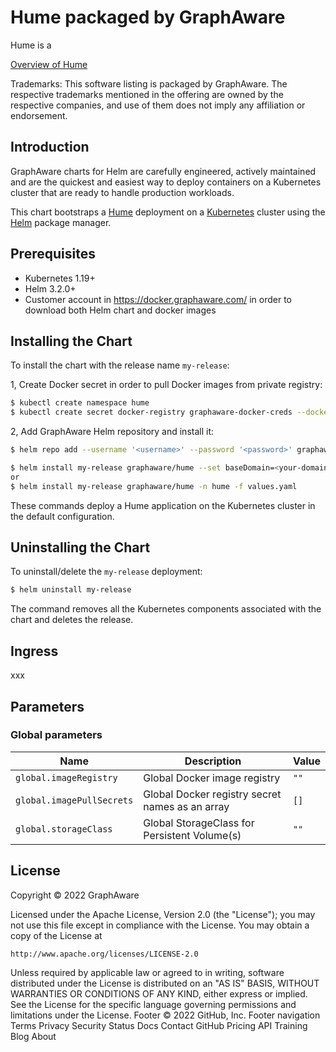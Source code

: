 <!--- app-name: Hume -->

# Hume packaged by GraphAware

Hume is a 

[Overview of Hume](https://www.graphaware.com/products/hume/)

Trademarks: This software listing is packaged by GraphAware. The respective trademarks mentioned in the offering are owned by the respective companies, and use of them does not imply any affiliation or endorsement.

## Introduction

GraphAware charts for Helm are carefully engineered, actively maintained and are the quickest and easiest way to deploy containers on a Kubernetes cluster that are ready to handle production workloads.

This chart bootstraps a [Hume](https://github.com/graphaware/hume-helm-charts) deployment on a [Kubernetes](https://kubernetes.io) cluster using the [Helm](https://helm.sh) package manager.

## Prerequisites

- Kubernetes 1.19+
- Helm 3.2.0+
- Customer account in https://docker.graphaware.com/ in order to download both Helm chart and docker images

## Installing the Chart

To install the chart with the release name `my-release`:

1, Create Docker secret in order to pull Docker images from private registry:
```bash
$ kubectl create namespace hume
$ kubectl create secret docker-registry graphaware-docker-creds --docker-server='docker.graphaware.com' --docker-username='<username>' --docker-password='<password>' --docker-email='<email>' -n helm
```
2, Add GraphAware Helm repository and install it:
```bash
$ helm repo add --username '<username>' --password '<password>' graphaware https://docker.graphaware.com/chartrepo/public

$ helm install my-release graphaware/hume --set baseDomain=<your-domain> -n hume
or
$ helm install my-release graphaware/hume -n hume -f values.yaml
```

These commands deploy a Hume application on the Kubernetes cluster in the default configuration.

## Uninstalling the Chart

To uninstall/delete the `my-release` deployment:

```bash
$ helm uninstall my-release
```

The command removes all the Kubernetes components associated with the chart and deletes the release.

## Ingress

xxx

## Parameters

### Global parameters
| Name                      | Description                                     | Value |
| ------------------------- | ----------------------------------------------- | ----- |
| `global.imageRegistry`    | Global Docker image registry                    | `""`  |
| `global.imagePullSecrets` | Global Docker registry secret names as an array | `[]`  |
| `global.storageClass`     | Global StorageClass for Persistent Volume(s)    | `""`  |

## License

Copyright &copy; 2022 GraphAware

Licensed under the Apache License, Version 2.0 (the "License");
you may not use this file except in compliance with the License.
You may obtain a copy of the License at

    http://www.apache.org/licenses/LICENSE-2.0

Unless required by applicable law or agreed to in writing, software
distributed under the License is distributed on an "AS IS" BASIS,
WITHOUT WARRANTIES OR CONDITIONS OF ANY KIND, either express or implied.
See the License for the specific language governing permissions and
limitations under the License.
Footer
© 2022 GitHub, Inc.
Footer navigation
Terms
Privacy
Security
Status
Docs
Contact GitHub
Pricing
API
Training
Blog
About

